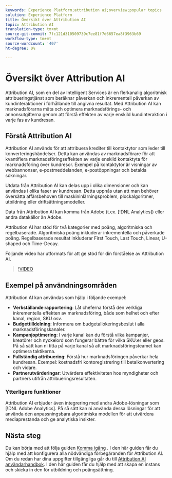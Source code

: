 ```yaml
---
keywords: Experience Platform;attribution ai;overview;popular topics
solution: Experience Platform
title: Översikt över Attribution AI
topic: Attribution AI
translation-type: tm+mt
source-git-commit: 7fc121d310509739c7ee81f7d6657ea8f3963b69
workflow-type: tm+mt
source-wordcount: '407'
ht-degree: 0%

---
```



# Översikt över Attribution AI

Attribution AI, som en del av Intelligent Services är en flerkanalig algoritmisk attribueringstjänst som beräknar påverkan och inkrementell påverkan av kundinteraktioner i förhållande till angivna resultat. Med Attribution AI kan marknadsförarna mäta och optimera marknadsförings- och annonsutgifterna genom att förstå effekten av varje enskild kundinteraktion i varje fas av kundresan.

## Förstå Attribution AI

Attribution AI används för att attribuera krediter till kontaktytor som leder till konverteringshändelser. Detta kan användas av marknadsförare för att kvantifiera marknadsföringseffekten av varje enskild kontaktyta för marknadsföring över kundresor. Exempel på kontaktytor är visningar av webbannonser, e-postmeddelanden, e-postöppningar och betalda sökningar.

Utdata från Attribution AI kan delas upp i olika dimensioner och kan användas i olika faser av kundresan. Detta uppnås utan att man behöver översätta affärsbehoven till maskininlärningsproblem, plockalgoritmer, utbildning eller driftsättningsmodeller.

Data från Attribution AI kan komma från Adobe (t.ex. [!DNL Analytics]) eller andra datakällor än Adobe.

Attribution AI har stöd för två kategorier med poäng, algoritmiska och regelbaserade. Algoritmiska poäng inkluderar inkrementella och påverkade poäng. Regelbaserade resultat inkluderar First Touch, Last Touch, Linear, U-shaped och Time-Decay.

Följande video har utformats för att ge stöd för din förståelse av Attribution AI.

>[!VIDEO](https://video.tv.adobe.com/v/32667?learn=on&quality=12)

## Exempel på användningsområden

Attribution AI kan användas som hjälp i följande exempel:

- **Verkställande rapportering**: Låt cheferna förstå den verkliga inkrementella effekten av marknadsföring, både som helhet och efter kanal, region, SKU osv.
- **Budgettilldelning**: Informera om budgetallokeringsbeslut i alla marknadsföringskanaler.
- **Kampanjoptimering**: I varje kanal kan du förstå vilka kampanjer, kreatörer och nyckelord som fungerar bättre för vilka SKU:er eller geos. På så sätt kan ni titta på varje kanal så att marknadsföringsteamet kan optimera taktikerna.
- **Fullständig attribuering**: Förstå hur marknadsföringen påverkar hela kundresan. Exempel: kostnadsfri kontoregistrering till betalkonvertering och vidare.
- **Partnerutvärderingar**: Utvärdera effektiviteten hos myndigheter och partners utifrån attribueringsresultaten.

### Ytterligare funktioner

Attribution AI erbjuder även integrering med andra Adobe-lösningar som [!DNL Adobe Analytics]. På så sätt kan ni använda dessa lösningar för att använda den anpassningsbara algoritmiska modellen för att utvärdera mediaprestanda och ge analytiska insikter.

## Nästa steg

Du kan börja med att följa guiden [Komma igång](./getting-started.md) . I den här guiden får du hjälp med att konfigurera alla nödvändiga förbegäranden för Attribution AI. Om du redan har dina uppgifter tillgängliga går du till [Attribution AI användarhandbok](./user-guide.md). I den här guiden får du hjälp med att skapa en instans och skicka in den för utbildning och poängsättning.